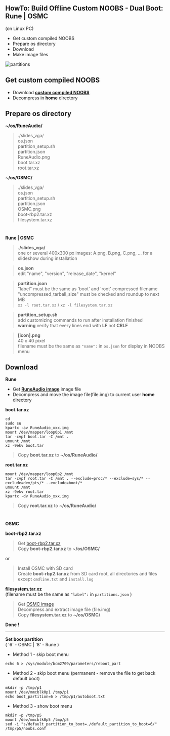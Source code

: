 HowTo: Build Offline Custom NOOBS - Dual Boot: Rune | OSMC
---
(on Linux PC)  
  
- Get custom compiled NOOBS
- Prepare os directory  
- Download
- Make image files

![partitions](https://github.com/rern/Assets/blob/master/RPi2-3.Dual.Boot-Rune.OSMC/NOOBS_partitions.PNG)  

Get custom compiled NOOBS
---
- Download [**custom compiled NOOBS**](https://drive.google.com/open?id=0B9KEjMAuGbejdDU4Zy02bDJILWM)
- Decompress in **home** directory

Prepare os directory
---

**~/os/RuneAudio/** 

>./slides_vga/  
>	os.json  
>	partition_setup.sh  
>	partition.json  
>	RuneAudio.png  
>	boot.tar.xz  
>	root.tar.xz  

		
**~/os/OSMC/**  

>./slides_vga/  
>	os.json  
>	partition_setup.sh  
>	partition.json  
>	OSMC.png  
>	boot-rbp2.tar.xz  
>	filesystem.tar.xz  

#
**Rune | OSMC**

>**./slides_vga/**  
>	one or several 400x300 px images: A.png, B.png, C.png, ... for a slideshow during installation
	
>**os.json**  
>	edit "name", "version", "release_date", "kernel"

>**partition.json**  
>	"label" must be the same as 'boot' and 'root' compressed filename  
>	"uncompressed_tarball_size" must be checked and roundup to next MB  
> `xz -l root.tar.xz` / `xz -l filesystem.tar.xz`

>**partition_setup.sh**  
>	add customizing commands to run after installation finished  
>	**warning** verify that every lines end with **LF** not **CRLF**
	
>**[icon].png**  
>	40 x 40 pixel  
>	filename must be the same as `"name":` in `os.json` for display in NOOBS menu

Download
---
**Rune**  
- Get [**RuneAudio image**](http://www.runeaudio.com/download/) image file  
- Decompress and move the image file(file.img) to current user **home** directory  

**boot.tar.xz**  
>
```
cd
sudo su
kpartx -av RuneAudio_xxx.img
mount /dev/mapper/loop0p1 /mnt
tar -cvpf boot.tar -C /mnt .
umount /mnt
xz -9ekv boot.tar
```
>
>Copy **boot.tar.xz** to **~/os/RuneAudio/**  

**root.tar.xz**  
>
```
mount /dev/mapper/loop0p2 /mnt
tar -cvpf root.tar -C /mnt . --exclude=proc/* --exclude=sys/* --exclude=dev/pts/* --exclude=boot/*
umount /mnt
xz -9ekv root.tar
kpartx -dv RuneAudio_xxx.img
```
>
>Copy **root.tar.xz** to **~/os/RuneAudio/**  
 	
#
**OSMC**  

**boot-rbp2.tar.xz**  
>Get [boot-rbp2.tar.xz](http://ftp.fau.de/osmc/osmc/download/installers/noobs/)  
>Copy **boot-rbp2.tar.xz** to **~/os/OSMC/**  

or  

>Install OSMC with SD card  
>Create **boot-rbp2.tar.xz** from SD card root, all directories and files except `cmdline.txt` and `install.log`  

**filesystem.tar.xz**  
(filename must be the same as `"label":` in `partitions.json` )  
>Get [OSMC image](http://ftp.fau.de/osmc/osmc/download/installers/diskimages/)    
>Decompress and extract image file (file.img)  
>Copy **filesystem.tar.xz** to **~/os/OSMC/**	

**Done !**  

---
  
**Set boot partition**  
( '6' - OSMC | '8' - Rune )
- Method 1 - skip boot menu
```
echo 6 > /sys/module/bcm2709/parameters/reboot_part
```
- Method 2 - skip boot menu (permanent - remove the file to get back default boot)
```
mkdir -p /tmp/p1
mount /dev/mmcblk0p1 /tmp/p1
echo boot_partition=6 > /tmp/p1/autoboot.txt
```
- Method 3 - show boot menu
```
mkdir -p /tmp/p5
mount /dev/mmcblk0p5 /tmp/p5
sed -i "s/default_partition_to_boot=./default_partition_to_boot=6/" /tmp/p5/noobs.conf
```
